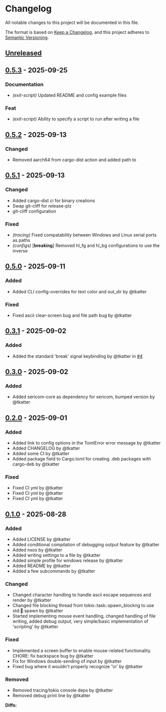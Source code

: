 # Changelog

All notable changes to this project will be documented in this file.

The format is based on [Keep a Changelog](https://keepachangelog.com/en/1.0.0/),
and this project adheres to [Semantic Versioning](https://semver.org/spec/v2.0.0.html).

## [Unreleased]

## [0.5.3](https://github.com/tkatter/sericom/compare/sericom/v0.5.2...sericom/v0.5.3) - 2025-09-25

### Documentation

- *(exit-script)* Updated README and config example files

### Feat

- *(exit-script)* Ability to specify a script to run after writing a file

## [0.5.2](https://github.com/tkatter/sericom/compare/sericom/v0.5.1...sericom/v0.5.2) - 2025-09-13

### Changed

- Removed aarch64 from cargo-dist action and added path to

## [0.5.1](https://github.com/tkatter/sericom/compare/sericom/v0.5.0...sericom/v0.5.1) - 2025-09-13

### Changed

- Added cargo-dist ci for binary creations
- Swap git-cliff for release-plz
- git-cliff configuration

### Fixed

- *(tracing)* Fixed compatability between Windows and Linux serial ports as paths
- *(configs)* [**breaking**] Removed hl_fg and hl_bg configurations to use the inverse

## [0.5.0](https://github.com/tkatter/sericom/releases/tag/sericom/v0.5.0) - 2025-09-11

### Added

- Added CLI config-overrides for text color and out_dir by @tkatter

### Fixed

- Fixed ascii clear-screen bug and file path bug by @tkatter

## [0.3.1](https://github.com/tkatter/sericom/releases/tag/sericom/v0.3.1) - 2025-09-02

### Added

- Added the standard 'break' signal keybinding by @tkatter in [#4](https://github.com/tkatter/sericom/pull/4)

## [0.3.0](https://github.com/tkatter/sericom/releases/tag/sericom/v0.3.0) - 2025-09-02

### Added

- Added sericom-core as dependency for sericom, bumped version by @tkatter

## [0.2.0](https://github.com/tkatter/sericom/releases/tag/0.2.0) - 2025-09-01

### Added

- Added link to config options in the TomlError error message by @tkatter
- Added CHANGELOG by @tkatter
- Added some CI by @tkatter
- Added package field to Cargo.toml for creating .deb packages with cargo-deb by @tkatter

### Fixed

- Fixed CI yml by @tkatter
- Fixed CI yml by @tkatter
- Fixed CI yml by @tkatter

## [0.1.0](https://github.com/tkatter/sericom/releases/tag/0.1.0) - 2025-08-28

### Added

- Added LICENSE by @tkatter
- Added conditional compilation of debugging output feature by @tkatter
- Added nxos by @tkatter
- Added writing settings to a file by @tkatter
- Added simple profile for windows release by @tkatter
- Added README by @tkatter
- Added a few subcommands by @tkatter

### Changed

- Changed character handling to handle ascii escape sequences and render by @tkatter
- Changed file blocking thread from tokio::task::spawn_blockng to use std::thread::spawn by @tkatter
- Started implementing mouse event handling, changed handling of file writing, added debug output, very simple/basic implementation of 'scripting' by @tkatter

### Fixed

- Implemented a screen buffer to enable mouse-related functionality. CHORE: fix backspace bug by @tkatter
- Fix for Windows double-sending of input by @tkatter
- Fixed bug where it wouldn't properly recognize '\n' by @tkatter

### Removed

- Removed tracing/tokio console deps by @tkatter
- Removed debug print line by @tkatter

**Diffs:**

[unreleased]: https://github.com/tkatter/sericom/compare/sericom/v0.5.0..HEAD
[0.5.0]: https://github.com/tkatter/sericom/compare/sericom/v0.4.0..sericom/v0.5.0
[0.3.1]: https://github.com/tkatter/sericom/compare/sericom/v0.3.0..sericom/v0.3.1
[0.3.0]: https://github.com/tkatter/sericom/compare/v0.2.0..sericom/v0.3.0
[0.2.0]: https://github.com/tkatter/sericom/compare/v0.1.0..v0.2.0
